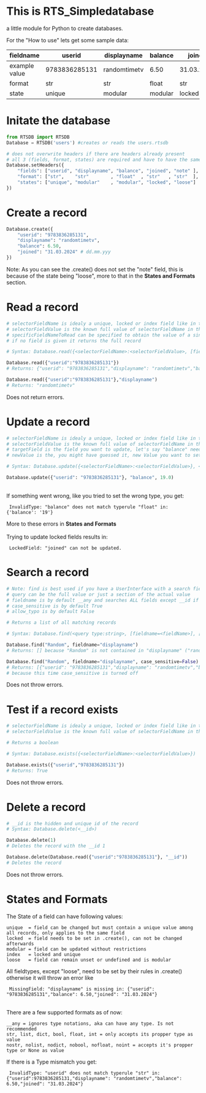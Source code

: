 # This is RTS_Simpledatabase

a little module for Python to create databases.

For the "How to use" lets get some sample data:

| fieldname      | userid        | displayname   | balance  | joined     | note  
|----------------|---------------|---------------|----------|------------|-------
| example value  | 9783836285131 | randomtimetv  | 6.50     | 31.03.2024 |       
| format         | str           | str           | float    | str        | str   
| state          | unique        | modular       | modular  | locked     | loose 

# Initate the database
```py
from RTSDB import RTSDB
Database = RTSDB('users') #creates or reads the users.rtsdb

# does not overwrite headers if there are headers already present
# all 3 (fields, format, states) are required and have to have the same length (in this case 5 entries)
Database.setHeaders({ 
    "fields": ["userid", "displayname", "balance", "joined", "note" ], 
    "format": ["str",    "str"        , "float"  , "str"   , "str"  ], 
    "states": ["unique", "modular"    , "modular", "locked", "loose"]
})
```



# Create a record
```py
Database.create({
    "userid": "9783836285131",
    "displayname": "randomtimetv",
    "balance": 6.50,
    "joined": "31.03.2024" # dd.mm.yyy
})
```
Note: As you can see the .create() does not set the "note" field, this is because of the state being "loose", more to that in the **States and Formats** section.

# Read a record
```py
# selectorFieldName is idealy a unique, locked or index field like in this case "userid"
# selectorFieldValue is the known full value of selectorFieldName in this case "9783836285131"
# specificFieldNameToRead can be specified to obtain the value of a single field of the specified record
# if no field is given it returns the full record

# Syntax: Database.read({<selectorFieldName>:<selectorFieldValue>, [field=specificFieldNameToRead]})

Database.read({"userid":"9783836285131"})
# Returns: {"userid": "9783836285131","displayname": "randomtimetv","balance": 6.50,"joined": "31.03.2024"}

Database.read({"userid":"9783836285131"},"displayname")
# Returns: "randomtimetv"

```
Does not return errors.

# Update a record
```py
# selectorFieldName is idealy a unique, locked or index field like in this case "userid"
# selectorFieldValue is the known full value of selectorFieldName in this case "9783836285131"
# targetField is the field you want to update, let's say "balance" needs to be updated
# newValue is the, you might have guessed it, new Value you want to set, lets say: 19.0

# Syntax: Database.update({<selectorFieldName>:<selectorFieldValue>}, <targetField>, <newValue>)

Database.update({"userid": "9783836285131"}, "balance", 19.0)
```
<br/>If something went wrong, like you tried to set the wrong type, you get:
```
 InvalidType: "balance" does not match typerule "float" in: {'balance': '19'}
```
More to these errors in **States and Formats**
<br/><br/>Trying to update locked fields results in:
```
 LockedField: "joined" can not be updated.
```


# Search a record
```py
# Note: find is best used if you have a UserInterface with a search field
# query can be the full value or just a section of the actual value
# fieldname is by default __any and searches ALL fields except __id if they atleast partially contain query, specify to limit the search to a single field
# case_sensitive is by default True
# allow_typo is by default False

# Returns a list of all matching records

# Syntax: Database.find(<query type:string>, [fieldname=<fieldName>], [case_sensitive=<True|False>], [allow_typo=<True|False>])

Database.find("Random", fieldname="displayname")
# Returns: [] because "Random" is not contained in "displayname" ("random" would be contained)

Database.find("Random", fieldname="displayname", case_sensitive=False)
# Returns: [{"userid": "9783836285131","displayname": "randomtimetv","balance": 6.50,"joined": "31.03.2024"}]
# because this time case_sensitive is turned off
```
Does not throw errors.


# Test if a record exists
```py
# selectorFieldName is idealy a unique, locked or index field like in this case "userid"
# selectorFieldValue is the known full value of selectorFieldName in this case "9783836285131"

# Returns a boolean

# Syntax: Database.exists({<selectorFieldName>:<selectorFieldValue>})

Database.exists({"userid","9783836285131"})
# Returns: True
```
Does not throw errors.

# Delete a record
```py
# __id is the hidden and unique id of the record
# Syntax: Database.delete(<__id>)

Database.delete(1)
# Deletes the record with the __id 1

Database.delete(Database.read({"userid":"9783836285131"}, "__id"))
# Deletes the record 
```
Does not throw errors.

# States and Formats


The State of a field can have following values:
```
unique  = field can be changed but must contain a unique value among all records, only applies to the same field
locked  = field needs to be set in .create(), can not be changed afterwards
modular = field can be updated without restrictions
index   = locked and unique
loose   = field can remain unset or undefined and is modular
```
All fieldtypes, except "loose", need to be set by their rules in .create() otherwise it will throw an error like 
```
 MissingField: "displayname" is missing in: {"userid": "9783836285131","balance": 6.50,"joined": "31.03.2024"}
```

<br/>There are a few supported formats as of now:
```
__any = ignores type notations, aka can have any type. Is not recommended
str, list, dict, bool, float, int = only accepts its propper type as value
nostr, nolist, nodict, nobool, nofloat, noint = accepts it's propper type or None as value
```
If there is a Type mismatch you get:
```
 InvalidType: "userid" does not match typerule "str" in: {"userid":9783836285131,"displayname": "randomtimetv","balance": 6.50,"joined": "31.03.2024"}
```